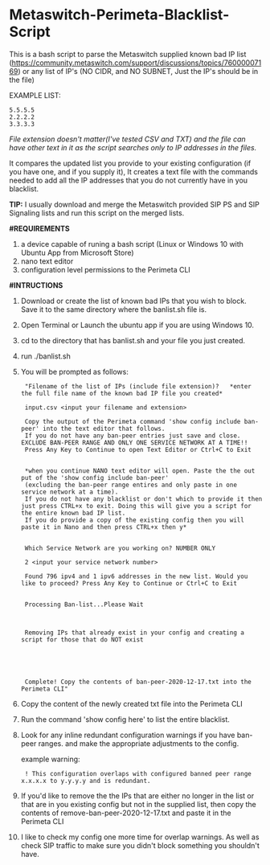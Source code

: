 # Metaswitch-Perimeta-Blacklist-Script
This is a bash script to parse the Metaswitch supplied known bad IP list (https://community.metaswitch.com/support/discussions/topics/76000007169) or any list of IP's (NO CIDR, and NO SUBNET, Just the IP's should be in the file)

EXAMPLE LIST:

    5.5.5.5
    2.2.2.2
    3.3.3.3

   *File extension doesn't matter(I've tested CSV and TXT) and the file can have other text in it as the script searches only to IP addresses in the files.*

It compares the updated list you provide to your existing configuration (if you have one, and if you supply it), 
It creates a text file with the commands needed to add all the IP addresses that you do not currently have in you blacklist. 

**TIP:** I usually download and merge the Metaswitch provided SIP PS and SIP Signaling lists and run this script on the merged lists. 


**#REQUIREMENTS**

1. a device capable of runing a bash script (Linux or Windows 10 with Ubuntu App from Microsoft Store)
2. nano text editor
3. configuration level permissions to the Perimeta CLI

**#INTRUCTIONS**

1. Download or create the list of known bad IPs that you wish to block. Save it to the same directory where the banlist.sh file is.
2. Open Terminal or Launch the ubuntu app if you are using Windows 10.
3. cd to the directory that has banlist.sh and your file you just created.
4. run ./banlist.sh
5. You will be prompted as follows:

        "Filename of the list of IPs (include file extension)?   *enter the full file name of the known bad IP file you created*
    
        input.csv <input your filename and extension>

        Copy the output of the Perimeta command 'show config include ban-peer' into the text editor that follows.
        If you do not have any ban-peer entries just save and close. EXCLUDE BAN-PEER RANGE AND ONLY ONE SERVICE NETWORK AT A TIME!!
        Press Any Key to Continue to open Text Editor or Ctrl+C to Exit 
    
    
        *when you continue NANO text editor will open. Paste the the out put of the 'show config include ban-peer' 
        (excluding the ban-peer range entires and only paste in one service network at a time). 
        If you do not have any blacklist or don't which to provide it then just press CTRL+x to exit. Doing this will give you a script for the entire known bad IP list. 
        If you do provide a copy of the existing config then you will paste it in Nano and then press CTRL+x then y*
   
   
        Which Service Network are you working on? NUMBER ONLY
   
        2 <input your service network number>

        Found 796 ipv4 and 1 ipv6 addresses in the new list. Would you like to proceed? Press Any Key to Continue or Ctrl+C to Exit


        Processing Ban-list...Please Wait



        Removing IPs that already exist in your config and creating a script for those that do NOT exist





        Complete! Copy the contents of ban-peer-2020-12-17.txt into the Perimeta CLI"
    
    
6. Copy the content of the newly created txt file into the Perimeta CLI
    
7. Run the command 'show config here' to list the entire blacklist.
    
8. Look for any inline redundant configuration warnings if you have ban-peer ranges. and make the appropriate adjustments to the config.
    
   example warning:
               
        ! This configuration overlaps with configured banned peer range x.x.x.x to y.y.y.y and is redundant.

9. If you'd like to remove the the IPs that are either no longer in the list or that are in you existing config but not in the supplied list, then copy the 
contents of remove-ban-peer-2020-12-17.txt and paste it in the Perimeta CLI

10. I like to check my config one more time for overlap warnings. As well as check SIP traffic to make sure you didn't block something you shouldn't have.
    
    
    
